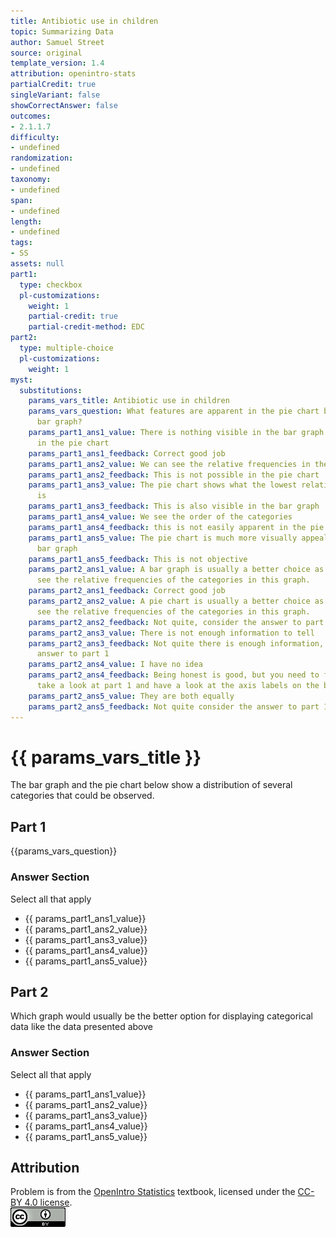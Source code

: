 ```yaml
---
title: Antibiotic use in children
topic: Summarizing Data
author: Samuel Street
source: original
template_version: 1.4
attribution: openintro-stats
partialCredit: true
singleVariant: false
showCorrectAnswer: false
outcomes:
- 2.1.1.7
difficulty:
- undefined
randomization:
- undefined
taxonomy:
- undefined
span:
- undefined
length:
- undefined
tags:
- SS
assets: null
part1:
  type: checkbox
  pl-customizations:
    weight: 1
    partial-credit: true
    partial-credit-method: EDC
part2:
  type: multiple-choice
  pl-customizations:
    weight: 1
myst:
  substitutions:
    params_vars_title: Antibiotic use in children
    params_vars_question: What features are apparent in the pie chart but not in the
      bar graph?
    params_part1_ans1_value: There is nothing visible in the bar graph that is not
      in the pie chart
    params_part1_ans1_feedback: Correct good job
    params_part1_ans2_value: We can see the relative frequencies in the pie chart
    params_part1_ans2_feedback: This is not possible in the pie chart
    params_part1_ans3_value: The pie chart shows what the lowest relative frequency
      is
    params_part1_ans3_feedback: This is also visible in the bar graph
    params_part1_ans4_value: We see the order of the categories
    params_part1_ans4_feedback: this is not easily apparent in the pie chart
    params_part1_ans5_value: The pie chart is much more visually appealing than the
      bar graph
    params_part1_ans5_feedback: This is not objective
    params_part2_ans1_value: A bar graph is usually a better choice as we can also
      see the relative frequencies of the categories in this graph.
    params_part2_ans1_feedback: Correct good job
    params_part2_ans2_value: A pie chart is usually a better choice as we can also
      see the relative frequencies of the categories in this graph.
    params_part2_ans2_feedback: Not quite, consider the answer to part 1
    params_part2_ans3_value: There is not enough information to tell
    params_part2_ans3_feedback: Not quite there is enough information, consider your
      answer to part 1
    params_part2_ans4_value: I have no idea
    params_part2_ans4_feedback: Being honest is good, but you need to find the answer,
      take a look at part 1 and have a look at the axis labels on the bar chart
    params_part2_ans5_value: They are both equally
    params_part2_ans5_feedback: Not quite consider the answer to part 1
---
```

# {{ params_vars_title }}
The bar graph and the pie chart below show a distribution of several categories that could be observed.

<pl-figure file-name="figure 1.png" type="dynamic" width="500px"></pl-figure>

## Part 1

{{params_vars_question}}

### Answer Section

Select all that apply

- {{ params_part1_ans1_value}}
- {{ params_part1_ans2_value}}
- {{ params_part1_ans3_value}}
- {{ params_part1_ans4_value}}
- {{ params_part1_ans5_value}}

## Part 2

Which graph would usually be the better option for displaying categorical data like the data presented above

### Answer Section

Select all that apply

- {{ params_part1_ans1_value}}
- {{ params_part1_ans2_value}}
- {{ params_part1_ans3_value}}
- {{ params_part1_ans4_value}}
- {{ params_part1_ans5_value}}

## Attribution

Problem is from the [OpenIntro Statistics](https://openintro.org/book/os/) textbook, licensed under the [CC-BY 4.0 license](https://creativecommons.org/licenses/by/4.0/).<br>![Image representing the Creative Commons 4.0 BY license.](https://raw.githubusercontent.com/firasm/bits/master/by.png)